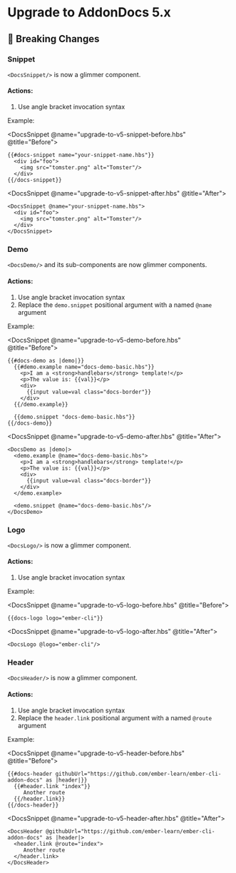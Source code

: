 # Upgrade to AddonDocs 5.x

## 🚨 Breaking Changes

### Snippet

`<DocsSnippet/>` is now a glimmer component.

#### Actions:
1. Use angle bracket invocation syntax

Example:

<DocsSnippet @name="upgrade-to-v5-snippet-before.hbs" @title="Before">

    {{#docs-snippet name="your-snippet-name.hbs"}}
      <div id="foo">
        <img src="tomster.png" alt="Tomster"/>
      </div>
    {{/docs-snippet}}
</DocsSnippet>

<DocsSnippet @name="upgrade-to-v5-snippet-after.hbs" @title="After">

    <DocsSnippet @name="your-snippet-name.hbs">
      <div id="foo">
        <img src="tomster.png" alt="Tomster"/>
      </div>
    </DocsSnippet>
</DocsSnippet>

### Demo

`<DocsDemo/>` and its sub-components are now glimmer components.

#### Actions:
1. Use angle bracket invocation syntax
1. Replace the `demo.snippet` positional argument with a named `@name` argument

Example:

<DocsSnippet @name="upgrade-to-v5-demo-before.hbs" @title="Before">

    {{#docs-demo as |demo|}}
      {{#demo.example name="docs-demo-basic.hbs"}}
        <p>I am a <strong>handlebars</strong> template!</p>
        <p>The value is: {{val}}</p>
        <div>
          {{input value=val class="docs-border"}}
        </div>
      {{/demo.example}}

      {{demo.snippet "docs-demo-basic.hbs"}}
    {{/docs-demo}}
</DocsSnippet>

<DocsSnippet @name="upgrade-to-v5-demo-after.hbs" @title="After">

    <DocsDemo as |demo|>
      <demo.example @name="docs-demo-basic.hbs">
        <p>I am a <strong>handlebars</strong> template!</p>
        <p>The value is: {{val}}</p>
        <div>
          {{input value=val class="docs-border"}}
        </div>
      </demo.example>

      <demo.snippet @name="docs-demo-basic.hbs"/>
    </DocsDemo>
</DocsSnippet>


### Logo

`<DocsLogo/>` is now a glimmer component.

#### Actions:
1. Use angle bracket invocation syntax

Example:

<DocsSnippet @name="upgrade-to-v5-logo-before.hbs" @title="Before">

    {{docs-logo logo="ember-cli"}}
</DocsSnippet>

<DocsSnippet @name="upgrade-to-v5-logo-after.hbs" @title="After">

    <DocsLogo @logo="ember-cli"/>
</DocsSnippet>

### Header

`<DocsHeader/>` is now a glimmer component.

#### Actions:
1. Use angle bracket invocation syntax
1. Replace the `header.link` positional argument with a named `@route` argument

Example:

<DocsSnippet @name="upgrade-to-v5-header-before.hbs" @title="Before">

    {{#docs-header githubUrl="https://github.com/ember-learn/ember-cli-addon-docs" as |header|}}
      {{#header.link "index"}}
         Another route
      {{/header.link}}
    {{/docs-header}}
</DocsSnippet>

<DocsSnippet @name="upgrade-to-v5-header-after.hbs" @title="After">

    <DocsHeader @githubUrl="https://github.com/ember-learn/ember-cli-addon-docs" as |header|>
      <header.link @route="index">
         Another route
      </header.link>
    </DocsHeader>
</DocsSnippet>